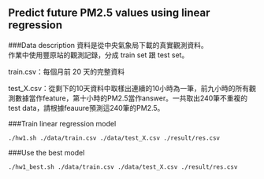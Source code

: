 ## Predict future PM2.5 values using linear regression  

###Data description
資料是從中央氣象局下載的真實觀測資料。  
作業中使用豐原站的觀測記錄，分成 train set 跟 test set。

train.csv：每個月前 20 天的完整資料  

test_X.csv：從剩下的10天資料中取樣出連續的10小時為一筆，前九小時的所有觀測數據當作feature，第十小時的PM2.5當作answer。一共取出240筆不重複的test data，請根據feauure預測這240筆的PM2.5。

###Train linear regression model
```
./hw1.sh ./data/train.csv ./data/test_X.csv ./result/res.csv
```

###Use the best model
```
./hw1_best.sh ./data/train.csv ./data/test_X.csv ./result/res.csv
```